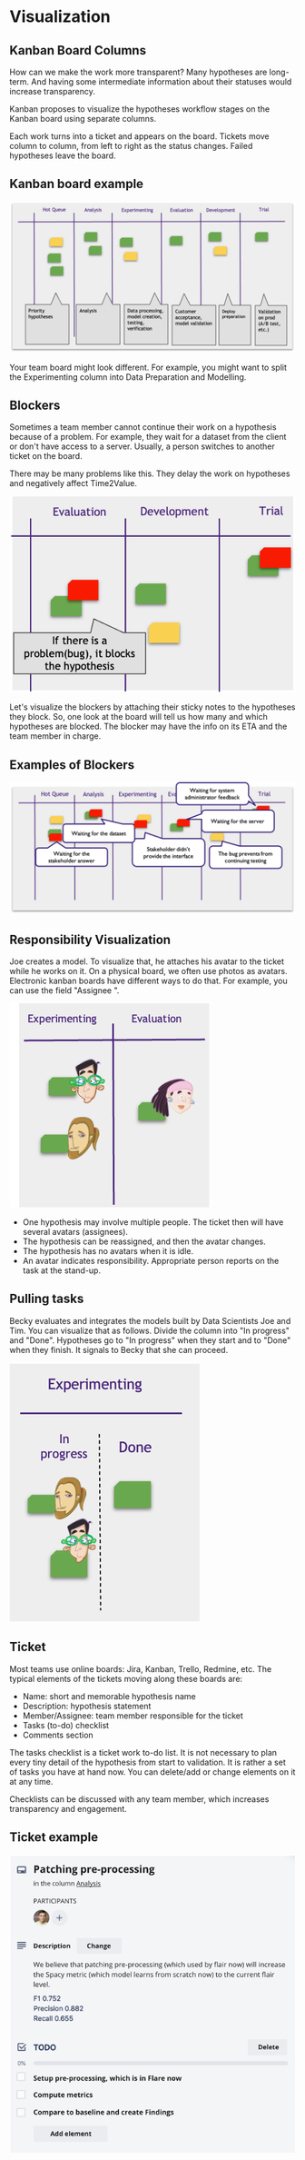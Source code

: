 # Visualization

## Kanban Board Columns

How can we make the work more transparent? Many hypotheses are long-term. And having some intermediate information about their statuses would increase transparency.

Kanban proposes to visualize the hypotheses workflow stages on the Kanban board using separate columns.

Each work turns into a ticket and appears on the board. Tickets move column to column, from left to right as the status changes. Failed hypotheses leave the board.

## Kanban board example

![Kanban Board Example](_images/vizualization-board.png)

Your team board might look different. For example, you might want to split the Experimenting column into Data Preparation and Modelling.

## Blockers

Sometimes a team member cannot continue their work on a hypothesis because of a problem. For example, they wait for a dataset from the client or don't have access to a server. Usually, a person switches to another ticket on the board.

There may be many problems like this. They delay the work on hypotheses and negatively affect Time2Value.

![Blockers on Kanban Board](_images/vizualization-blockers.png)

Let's visualize the blockers by attaching their sticky notes to the hypotheses they block. So, one look at the board will tell us how many and which hypotheses are blocked. The blocker may have the info on its ETA and the team member in charge.

## Examples of Blockers

![Blocker Examples](_images/vizualization-example.png)

## Responsibility Visualization

Joe creates a model. To visualize that, he attaches his avatar to the ticket while he works on it. On a physical board, we often use photos as avatars. Electronic kanban boards have different ways to do that. For example, you can use the field "Assignee ".

![Avatars](_images/vizualization-avatars.png)

* One hypothesis may involve multiple people. The ticket then will have several avatars (assignees).
* The hypothesis can be reassigned, and then the avatar changes.
* The hypothesis has no avatars when it is idle.
* An avatar indicates responsibility. Appropriate person reports on the task at the stand-up.

## Pulling tasks

Becky evaluates and integrates the models built by Data Scientists Joe and Tim. You can visualize that as follows. Divide the column into "In progress" and "Done". Hypotheses go to "In progress" when they start and to "Done" when they finish. It signals to Becky that she can proceed.

![Task handoff](_images/vizualization-transfer.png)

## Ticket

Most teams use online boards: Jira, Kanban, Trello, Redmine, etc. The typical elements of the tickets moving along these boards are:

* Name: short and memorable hypothesis name
* Description: hypothesis statement
* Member/Assignee: team member responsible for the ticket
* Tasks (to-do) checklist
* Comments section

The tasks checklist is a ticket work to-do list. It is not necessary to plan every tiny detail of the hypothesis from start to validation. It is rather a set of tasks you have at hand now. You can delete/add or change elements on it at any time.

Checklists can be discussed with any team member, which increases transparency and engagement.

## Ticket example

![Ticket Example](_images/vizualization-ticket.png)

